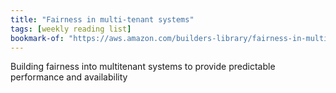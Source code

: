 ```yaml
---
title: "Fairness in multi-tenant systems"
tags: [weekly reading list]
bookmark-of: "https://aws.amazon.com/builders-library/fairness-in-multi-tenant-systems/"
---
```

Building fairness into multitenant systems to provide predictable performance and availability